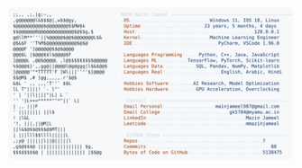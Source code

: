 <picture>
  <source srcset="https://raw.githubusercontent.com/mmazinjameel/mmazinjameel/main/dark_mode.svg?v=1744207854" media="(prefers-color-scheme: dark)">
  <img src="https://raw.githubusercontent.com/mmazinjameel/mmazinjameel/main/light_mode.svg?v=1744207854">
</picture>

